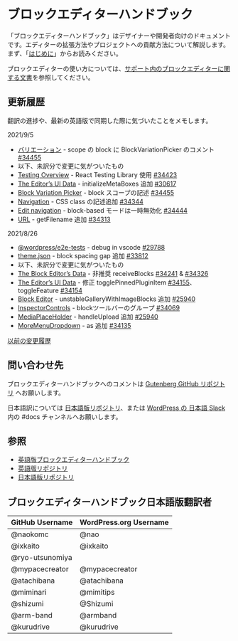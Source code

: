 # ブロックエディターハンドブック

「ブロックエディターハンドブック」はデザイナーや開発者向けのドキュメントです。エディターの拡張方法やプロジェクトへの貢献方法について解説します。まず、「[はじめに](https://ja.wordpress.org/team/handbook/block-editor/handbook/)」からお読みください。

ブロックエディターの使い方については、[サポート内のブロックエディターに関する文書](https://ja.wordpress.org/support/article/wordpress-editor/)を参照してください。

## 更新履歴
翻訳の進捗や、最新の英語版で同期した際に気づいたことをメモします。

2021/9/5
- [バリエーション](https://ja.wordpress.org/team/handbook/block-editor/reference-guides/block-api/block-variations/) - scope の block に BlockVariationPicker のコメント [#34455](https://github.com/WordPress/gutenberg/pull/34455)
- 以下、未訳分で変更に気がついたもの
- [Testing Overview](https://ja.wordpress.org/team/handbook/block-editor/contributors/code/testing-overview/) - React Testing Library 使用 [#34423](https://github.com/WordPress/gutenberg/pull/34423)
- [The Editor’s UI Data](https://github.com/WordPress/gutenberg/blob/trunk/docs/reference-guides/data/data-core-edit-post.md) - initializeMetaBoxes 追加 [#30617](https://github.com/WordPress/gutenberg/pull/30617)
- [Block Variation Picker](https://github.com/WordPress/gutenberg/blob/trunk/packages/block-editor/src/components/block-variation-picker/README.md) - block スコープの記述 [#34455](https://github.com/WordPress/gutenberg/pull/34455)
- [Navigation](https://github.com/WordPress/gutenberg/blob/trunk/packages/components/src/navigation/README.md) - CSS class の記述追加 [#34344](https://github.com/WordPress/gutenberg/pull/34344)
- [Edit navigation](https://github.com/WordPress/gutenberg/blob/trunk/packages/edit-navigation/README.md) - block-based モードは一時無効化 [#34444](https://github.com/WordPress/gutenberg/pull/34444)
- [URL](https://github.com/WordPress/gutenberg/blob/trunk/packages/url/README.md) - getFilename 追加 [#34313](https://github.com/WordPress/gutenberg/pull/34313)

2021/8/26
- [@wordpress/e2e-tests](https://ja.wordpress.org/team/handbook/block-editor/reference-guides/packages/packages-e2e-tests/) - debug in vscode [#29788](https://github.com/WordPress/gutenberg/pull/29788)
- [theme.json](https://ja.wordpress.org/team/handbook/block-editor/how-to-guides/themes/theme-json/) - block spacing gap 追加 [#33812](https://github.com/WordPress/gutenberg/pull/33812)
- 以下、未訳分で変更に気がついたもの
- [The Block Editor’s Data](https://github.com/WordPress/gutenberg/blob/trunk/docs/reference-guides/data/data-core-block-editor.md) - 非推奨 receiveBlocks [#34241](https://github.com/WordPress/gutenberg/pull/34241) & [#34326](https://github.com/WordPress/gutenberg/pull/34326)
- [The Editor’s UI Data](https://github.com/WordPress/gutenberg/blob/trunk/docs/reference-guides/data/data-core-edit-post.md) -  修正 togglePinnedPluginItem [#34155](https://github.com/WordPress/gutenberg/pull/34155)、toggleFeature [#34154](https://github.com/WordPress/gutenberg/pull/34154)
- [Block Editor](https://github.com/WordPress/gutenberg/blob/trunk/packages/block-editor/README.md) - unstableGalleryWithImageBlocks 追加 [#25940](https://github.com/WordPress/gutenberg/pull/25940)
- [InspectorControls](https://github.com/WordPress/gutenberg/blob/trunk/packages/block-editor/src/components/inspector-controls/README.md) - blockツールバーのグループ [#34069](https://github.com/WordPress/gutenberg/pull/34069)
- [MediaPlaceHolder](https://github.com/WordPress/gutenberg/blob/trunk/packages/block-editor/src/components/media-placeholder/README.md) - handleUpload 追加 [#25940](https://github.com/WordPress/gutenberg/pull/25940)
- [MoreMenuDropdown](https://github.com/WordPress/gutenberg/blob/trunk/packages/interface/src/components/more-menu-dropdown/README.md) - as 追加 [#34135](https://github.com/WordPress/gutenberg/pull/34135)

[以前の変更履歴](https://ja.wordpress.org/team/handbook/block-editor/handbook/block-editor-changelog/)

## 問い合わせ先
ブロックエディターハンドブックへのコメントは [Gutenberg GitHub リポジトリ](https://github.com/WordPress/gutenberg) へお願いします。

日本語訳については [日本語版リポジトリ](https://github.com/jawordpressorg/gutenberg)、または [WordPress の 日本語 Slack](https://ja.wordpress.org/support/article/slack/) 内の #docs チャンネルへお願いします。

## 参照
- [英語版ブロックエディターハンドブック](https://developer.wordpress.org/block-editor/)
- [英語版リポジトリ](https://github.com/WordPress/gutenberg)
- [日本語版リポジトリ](https://github.com/jawordpressorg/gutenberg)

## ブロックエディターハンドブック日本語版翻訳者

| GitHub Username | WordPress.org Username|
| --------------- | --------------------- |
| @naokomc | @nao |
| @ixkaito | @ixkaito |
| @ryo-utsunomiya | |
| @mypacecreator | @mypacecreator |
| @atachibana | @atachibana |
| @miminari | @mimitips |
| @shizumi | @Shizumi |
| @arm-band | @armband |
| @kurudrive | @kurudrive |
